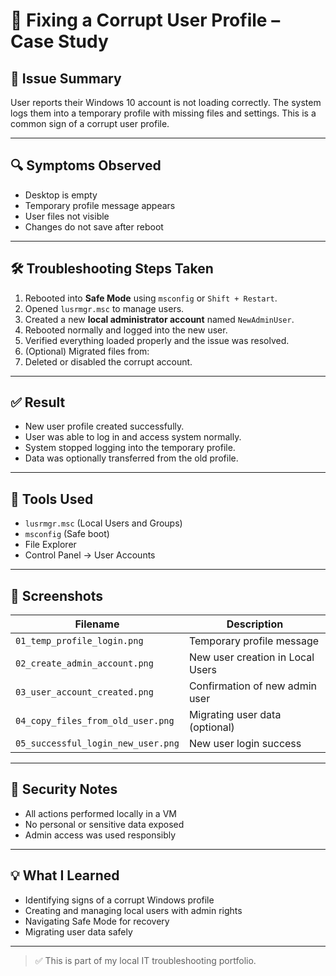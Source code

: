 # 👤 Fixing a Corrupt User Profile – Case Study

## 📝 Issue Summary
User reports their Windows 10 account is not loading correctly. The system logs them into a temporary profile with missing files and settings. This is a common sign of a corrupt user profile.

---

## 🔍 Symptoms Observed
- Desktop is empty
- Temporary profile message appears
- User files not visible
- Changes do not save after reboot

---

## 🛠️ Troubleshooting Steps Taken

1. Rebooted into **Safe Mode** using `msconfig` or `Shift + Restart`.
2. Opened `lusrmgr.msc` to manage users.
3. Created a new **local administrator account** named `NewAdminUser`.
4. Rebooted normally and logged into the new user.
5. Verified everything loaded properly and the issue was resolved.
6. (Optional) Migrated files from:
7. Deleted or disabled the corrupt account.

---

## ✅ Result
- New user profile created successfully.
- User was able to log in and access system normally.
- System stopped logging into the temporary profile.
- Data was optionally transferred from the old profile.

---

## 🔧 Tools Used
- `lusrmgr.msc` (Local Users and Groups)
- `msconfig` (Safe boot)
- File Explorer
- Control Panel → User Accounts

---

## 📸 Screenshots
| Filename                          | Description                            |
|----------------------------------|----------------------------------------|
| `01_temp_profile_login.png`      | Temporary profile message              |
| `02_create_admin_account.png`    | New user creation in Local Users       |
| `03_user_account_created.png`    | Confirmation of new admin user         |
| `04_copy_files_from_old_user.png`| Migrating user data (optional)         |
| `05_successful_login_new_user.png`| New user login success                 |

---

## 🔐 Security Notes
- All actions performed locally in a VM
- No personal or sensitive data exposed
- Admin access was used responsibly

---

## 💡 What I Learned
- Identifying signs of a corrupt Windows profile
- Creating and managing local users with admin rights
- Navigating Safe Mode for recovery
- Migrating user data safely

---

> ✅ This is part of my local IT troubleshooting portfolio.  

